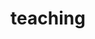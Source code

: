 ---
layout: page
permalink: /teaching/
title: teaching
description: Materials for courses you taught. Replace this text with your description.
nav: true
nav_order: 6
---